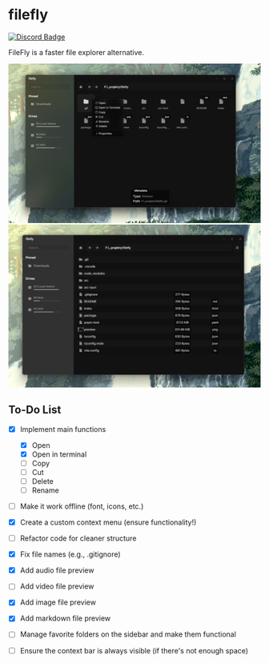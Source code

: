 # filefly

[![Discord Badge](https://dcbadge.vercel.app/api/server/jnXEtWQwdA)](https://discord.gg/jnXEtWQwdA)

FileFly is a faster file explorer alternative.

![Preview](preview.png)
![Preview2](preview2.png)

## To-Do List

-  [x] Implement main functions

   -  [x] Open
   -  [x] Open in terminal
   -  [ ] Copy
   -  [ ] Cut
   -  [ ] Delete
   -  [ ] Rename

-  [ ] Make it work offline (font, icons, etc.)

-  [x] Create a custom context menu (ensure functionality!)

-  [ ] Refactor code for cleaner structure

-  [x] Fix file names (e.g., .gitignore)

-  [x] Add audio file preview

-  [ ] Add video file preview

-  [x] Add image file preview

-  [x] Add markdown file preview

-  [ ] Manage favorite folders on the sidebar and make them functional

-  [ ] Ensure the context bar is always visible (if there's not enough space)
